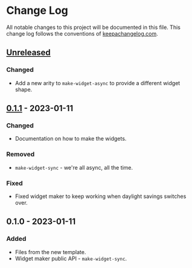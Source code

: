 # Change Log
All notable changes to this project will be documented in this file. This change log follows the conventions of [keepachangelog.com](http://keepachangelog.com/).

## [Unreleased]
### Changed
- Add a new arity to `make-widget-async` to provide a different widget shape.

## [0.1.1] - 2023-01-11
### Changed
- Documentation on how to make the widgets.

### Removed
- `make-widget-sync` - we're all async, all the time.

### Fixed
- Fixed widget maker to keep working when daylight savings switches over.

## 0.1.0 - 2023-01-11
### Added
- Files from the new template.
- Widget maker public API - `make-widget-sync`.

[Unreleased]: https://github.com/your-name/bandish-community/compare/0.1.1...HEAD
[0.1.1]: https://github.com/your-name/bandish-community/compare/0.1.0...0.1.1
